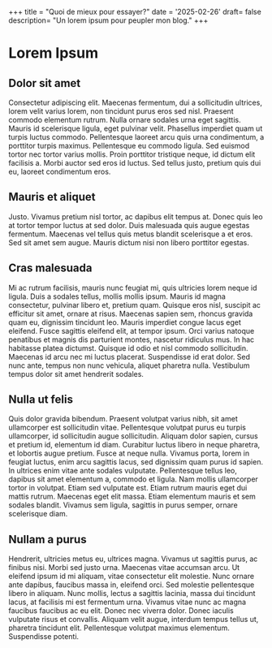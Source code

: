 +++
title = "Quoi de mieux pour essayer?"
date = '2025-02-26'
draft= false
description= "Un lorem ipsum pour peupler mon blog."
+++

# Lorem Ipsum
## Dolor sit amet
Consectetur adipiscing elit. Maecenas fermentum, dui a sollicitudin ultrices, lorem velit varius lorem, non tincidunt purus eros sed nisl. Praesent commodo elementum rutrum. Nulla ornare sodales urna eget sagittis. Mauris id scelerisque ligula, eget pulvinar velit. Phasellus imperdiet quam ut turpis luctus commodo. Pellentesque laoreet arcu quis urna condimentum, a porttitor turpis maximus. Pellentesque eu commodo ligula. Sed euismod tortor nec tortor varius mollis. Proin porttitor tristique neque, id dictum elit facilisis a. Morbi auctor sed eros id luctus. Sed tellus justo, pretium quis dui eu, laoreet condimentum eros.

## Mauris et aliquet
Justo. Vivamus pretium nisl tortor, ac dapibus elit tempus at. Donec quis leo at tortor tempor luctus at sed dolor. Duis malesuada quis augue egestas fermentum. Maecenas vel tellus quis metus blandit scelerisque a et eros. Sed sit amet sem augue. Mauris dictum nisi non libero porttitor egestas.

## Cras malesuada
Mi ac rutrum facilisis, mauris nunc feugiat mi, quis ultricies lorem neque id ligula. Duis a sodales tellus, mollis mollis ipsum. Mauris id magna consectetur, pulvinar libero et, pretium quam. Quisque eros nisl, suscipit ac efficitur sit amet, ornare at risus. Maecenas sapien sem, rhoncus gravida quam eu, dignissim tincidunt leo. Mauris imperdiet congue lacus eget eleifend. Fusce sagittis eleifend elit, at tempor ipsum. Orci varius natoque penatibus et magnis dis parturient montes, nascetur ridiculus mus. In hac habitasse platea dictumst. Quisque id odio et nisl commodo sollicitudin. Maecenas id arcu nec mi luctus placerat. Suspendisse id erat dolor. Sed nunc ante, tempus non nunc vehicula, aliquet pharetra nulla. Vestibulum tempus dolor sit amet hendrerit sodales.

## Nulla ut felis
Quis dolor gravida bibendum. Praesent volutpat varius nibh, sit amet ullamcorper est sollicitudin vitae. Pellentesque volutpat purus eu turpis ullamcorper, id sollicitudin augue sollicitudin. Aliquam dolor sapien, cursus et pretium id, elementum id diam. Curabitur luctus libero in neque pharetra, et lobortis augue pretium. Fusce at neque nulla. Vivamus porta, lorem in feugiat luctus, enim arcu sagittis lacus, sed dignissim quam purus id sapien. In ultrices enim vitae ante sodales vulputate. Pellentesque tellus leo, dapibus sit amet elementum a, commodo et ligula. Nam mollis ullamcorper tortor in volutpat. Etiam sed vulputate est. Etiam rutrum mauris eget dui mattis rutrum. Maecenas eget elit massa. Etiam elementum mauris et sem sodales blandit. Vivamus sem ligula, sagittis in purus semper, ornare scelerisque diam.

## Nullam a purus
Hendrerit, ultricies metus eu, ultrices magna. Vivamus ut sagittis purus, ac finibus nisi. Morbi sed justo urna. Maecenas vitae accumsan arcu. Ut eleifend ipsum id mi aliquam, vitae consectetur elit molestie. Nunc ornare ante dapibus, faucibus massa in, eleifend orci. Sed molestie pellentesque libero in aliquam. Nunc mollis, lectus a sagittis lacinia, massa dui tincidunt lacus, at facilisis mi est fermentum urna. Vivamus vitae nunc ac magna faucibus faucibus ac eu elit. Donec nec viverra dolor. Donec iaculis vulputate risus et convallis. Aliquam velit augue, interdum tempus tellus ut, pharetra tincidunt elit. Pellentesque volutpat maximus elementum. Suspendisse potenti.
